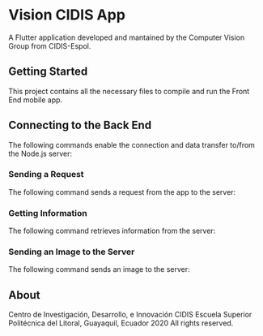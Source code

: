 # Vision CIDIS App

A Flutter application developed and mantained by the Computer Vision Group from CIDIS-Espol.

## Getting Started

This project contains all the necessary files to compile and run the Front End mobile app.

## Connecting to the Back End
The following commands enable the connection and data transfer to/from the Node.js server:

### Sending a Request
The following command sends a request from the app to the server:


### Getting Information
The following command retrieves information from the server:


### Sending an Image to the Server
The following command sends an image to the server:


## About
Centro de Investigación, Desarrollo, e Innovación CIDIS
Escuela Superior Politécnica del Litoral, Guayaquil, Ecuador
2020 All rights reserved.
